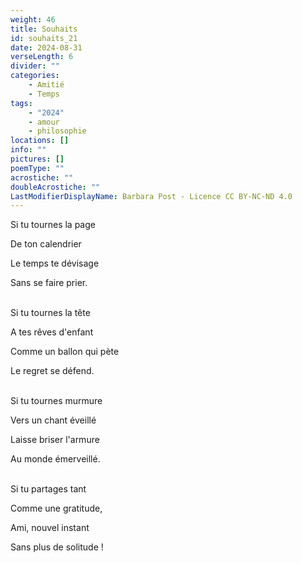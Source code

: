 ```yaml
---
weight: 46
title: Souhaits
id: souhaits_21
date: 2024-08-31
verseLength: 6
divider: ""
categories:
    - Amitié
    - Temps
tags:
    - "2024"
    - amour
    - philosophie
locations: []
info: ""
pictures: []
poemType: ""
acrostiche: ""
doubleAcrostiche: ""
LastModifierDisplayName: Barbara Post - Licence CC BY-NC-ND 4.0
---
```

Si tu tournes la page

De ton calendrier

Le temps te dévisage

Sans se faire prier.

 \
Si tu tournes la tête

A tes rêves d'enfant

Comme un ballon qui pète

Le regret se défend.

 \
Si tu tournes murmure

Vers un chant éveillé

Laisse briser l'armure

Au monde émerveillé.

 \
Si tu partages tant

Comme une gratitude,

Ami, nouvel instant

Sans plus de solitude !

